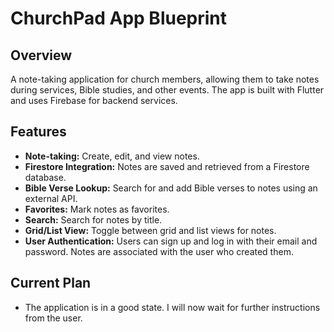 # ChurchPad App Blueprint

## Overview

A note-taking application for church members, allowing them to take notes during services, Bible studies, and other events. The app is built with Flutter and uses Firebase for backend services.

## Features

- **Note-taking:** Create, edit, and view notes.
- **Firestore Integration:** Notes are saved and retrieved from a Firestore database.
- **Bible Verse Lookup:** Search for and add Bible verses to notes using an external API.
- **Favorites:** Mark notes as favorites.
- **Search:** Search for notes by title.
- **Grid/List View:** Toggle between grid and list views for notes.
- **User Authentication:** Users can sign up and log in with their email and password. Notes are associated with the user who created them.

## Current Plan

- The application is in a good state. I will now wait for further instructions from the user.
